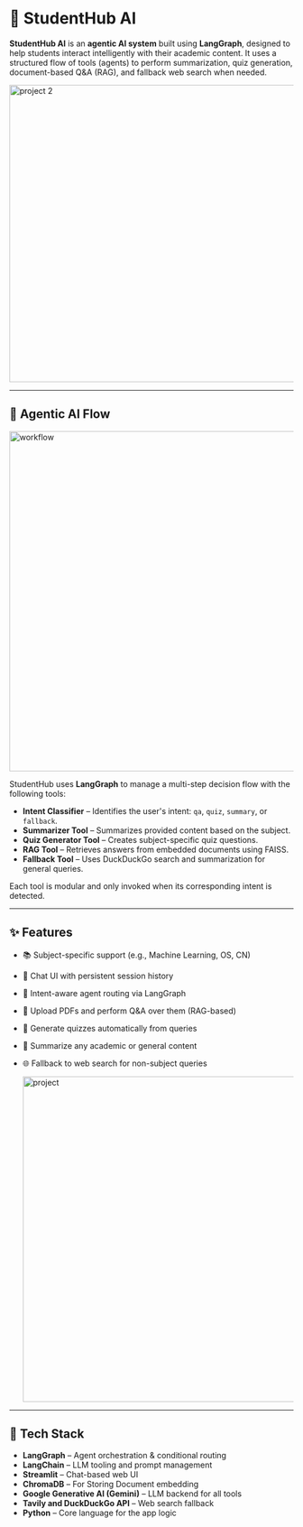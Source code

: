 # 🧠 StudentHub AI

**StudentHub AI** is an **agentic AI system** built using **LangGraph**, designed to help students interact intelligently with their academic content.
It uses a structured flow of tools (agents) to perform summarization, quiz generation, document-based Q&A (RAG), and fallback web search when needed.

<img width="1055" height="527" alt="project 2" src="https://github.com/user-attachments/assets/ae74607d-529d-4e86-ad5c-8fb17f1b2983" />

---

## 🔁 Agentic AI Flow

<img width="667" height="603" alt="workflow" src="https://github.com/user-attachments/assets/c34563e4-5fdb-4d51-bf87-2532b3d96384" />


StudentHub uses **LangGraph** to manage a multi-step decision flow with the following tools:

- **Intent Classifier** – Identifies the user's intent: `qa`, `quiz`, `summary`, or `fallback`.
- **Summarizer Tool** – Summarizes provided content based on the subject.
- **Quiz Generator Tool** – Creates subject-specific quiz questions.
- **RAG Tool** – Retrieves answers from embedded documents using FAISS.
- **Fallback Tool** – Uses DuckDuckGo search and summarization for general queries.

Each tool is modular and only invoked when its corresponding intent is detected.

---

## ✨ Features

- 📚 Subject-specific support (e.g., Machine Learning, OS, CN)
- 💬 Chat UI with persistent session history
- 🔎 Intent-aware agent routing via LangGraph
- 📄 Upload PDFs and perform Q&A over them (RAG-based)
- 📝 Generate quizzes automatically from queries
- 📑 Summarize any academic or general content
- 🌐 Fallback to web search for non-subject queries

  <img width="1105" height="577" alt="project" src="https://github.com/user-attachments/assets/cce3efee-9bb2-4972-a573-7129e5955fe3" />


---

## 🧰 Tech Stack

- **LangGraph** – Agent orchestration & conditional routing
- **LangChain** – LLM tooling and prompt management
- **Streamlit** – Chat-based web UI
- **ChromaDB** – For Storing Document embedding 
- **Google Generative AI (Gemini)** – LLM backend for all tools
- **Tavily and DuckDuckGo API** – Web search fallback
- **Python** – Core language for the app logic
